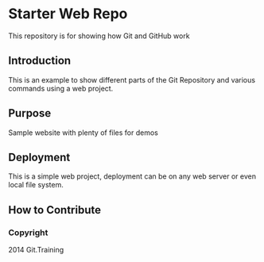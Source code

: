 # Starter Web Repo

This repository is for showing how Git and GitHub work

## Introduction

This is an example to show different parts of the Git Repository and various commands using a web project.

## Purpose

Sample website with plenty of files for demos

## Deployment

This is a simple web project, deployment can be on any web server or even local file system.

## How to Contribute



### Copyright

2014 Git.Training